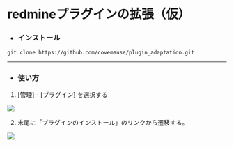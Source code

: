 # redmineプラグインの拡張（仮）

* ### インストール

```
git clone https://github.com/covemause/plugin_adaptation.git
```

---
* ### 使い方


 1. [管理] - [プラグイン] を選択する
 
 
<img src="https://github.com/covemause/documents/blob/master/plugin_adaptation_install.PNG" />




2. 末尾に「プラグインのインストール」のリンクから遷移する。


<img src="https://github.com/covemause/documents/blob/master/plugin_adaptation_ss.JPG" />  
